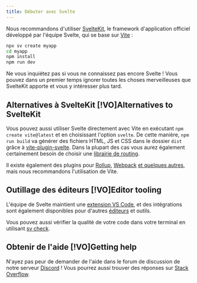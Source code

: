```yaml
---
title: Débuter avec Svelte
---
```


Nous recommandons d'utiliser [SvelteKit](../kit), le framework d'application officiel développé par
l'équipe Svelte, qui se base sur [Vite](https://vite.dev) :

```bash
npx sv create myapp
cd myapp
npm install
npm run dev
```

Ne vous inquiétez pas si vous ne connaissez pas encore Svelte ! Vous pouvez dans un premier temps
ignorer toutes les choses merveilleuses que SvelteKit apporte et vous y intéresser plus tard.

## Alternatives à SvelteKit [!VO]Alternatives to SvelteKit

Vous pouvez aussi utiliser Svelte directement avec Vite en exécutant `npm create vite@latest` et en
choisissant l'option `svelte`. De cette manière, `npm run build` va générer des fichiers HTML, JS et
CSS dans le dossier `dist` grâce à
[vite-plugin-svelte](https://github.com/sveltejs/vite-plugin-svelte). Dans la plupart des cas vous
aurez également certainement besoin de choisir une [librairie de routing](faq#Is-there-a-router).

Il existe également des plugins pour [Rollup](https://github.com/sveltejs/rollup-plugin-svelte),
[Webpack](https://github.com/sveltejs/svelte-loader) [et quelques
autres](https://sveltesociety.dev/packages?category=build-plugins), mais nous recommandons
l'utilisation de Vite.

## Outillage des éditeurs [!VO]Editor tooling

L'équipe de Svelte maintient une [extension VS
Code](https://marketplace.visualstudio.com/items?itemName=svelte.svelte-vscode), et des intégrations
sont également disponibles pour d'autres
[éditeurs](https://sveltesociety.dev/resources#editor-support) et outils.

Vous pouvez aussi vérifier la qualité de votre code dans votre terminal en utilisant [sv
check](https://github.com/sveltejs/cli).

## Obtenir de l'aide [!VO]Getting help

N'ayez pas peur de demander de l'aide dans le forum de discussion de notre serveur [Discord](/chat)
! Vous pourrez aussi trouver des réponses sur [Stack
Overflow](https://stackoverflow.com/questions/tagged/svelte).
